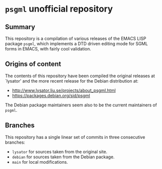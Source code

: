 # `psgml` unofficial repository

## Summary

This repository is a compilation of various releases of
the EMACS LISP package `psgml`, which implements a DTD
driven editing mode for SGML forms in EMACS, with fairly
cool validation.

## Origins of content

The contents of this repository have been compiled the
original releases at `lysator' and the more recent release
for the Debian distribution at:

*   http://www.lysator.liu.se/projects/about_psgml.html
*   https://packages.debian.org/sid/psgml

The Debian package maintainers seem also to be the
current maintainers of `psgml`.

## Branches

This repository has a single linear set of commits in
three consecutive branches:

*   `lysator` for sources taken from the original site.
*   `debian` for sources taken from the Debian package.
*   `main` for local modifications.

